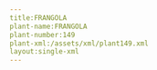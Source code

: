 ```yaml
---
title:FRANGOLA
plant-name:FRANGOLA
plant-number:149
plant-xml:/assets/xml/plant149.xml
layout:single-xml
---
```

